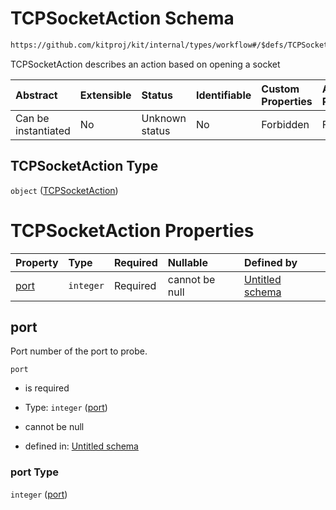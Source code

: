 # TCPSocketAction Schema

```txt
https://github.com/kitproj/kit/internal/types/workflow#/$defs/TCPSocketAction
```

TCPSocketAction describes an action based on opening a socket

| Abstract            | Extensible | Status         | Identifiable | Custom Properties | Additional Properties | Access Restrictions | Defined In                                                                      |
| :------------------ | :--------- | :------------- | :----------- | :---------------- | :-------------------- | :------------------ | :------------------------------------------------------------------------------ |
| Can be instantiated | No         | Unknown status | No           | Forbidden         | Forbidden             | none                | [workflow.schema.json\*](../../out/workflow.schema.json "open original schema") |

## TCPSocketAction Type

`object` ([TCPSocketAction](workflow-defs-tcpsocketaction.md))

# TCPSocketAction Properties

| Property      | Type      | Required | Nullable       | Defined by                                                                                                                                                          |
| :------------ | :-------- | :------- | :------------- | :------------------------------------------------------------------------------------------------------------------------------------------------------------------ |
| [port](#port) | `integer` | Required | cannot be null | [Untitled schema](workflow-defs-tcpsocketaction-properties-port.md "https://github.com/kitproj/kit/internal/types/workflow#/$defs/TCPSocketAction/properties/port") |

## port

Port number of the port to probe.

`port`

*   is required

*   Type: `integer` ([port](workflow-defs-tcpsocketaction-properties-port.md))

*   cannot be null

*   defined in: [Untitled schema](workflow-defs-tcpsocketaction-properties-port.md "https://github.com/kitproj/kit/internal/types/workflow#/$defs/TCPSocketAction/properties/port")

### port Type

`integer` ([port](workflow-defs-tcpsocketaction-properties-port.md))
